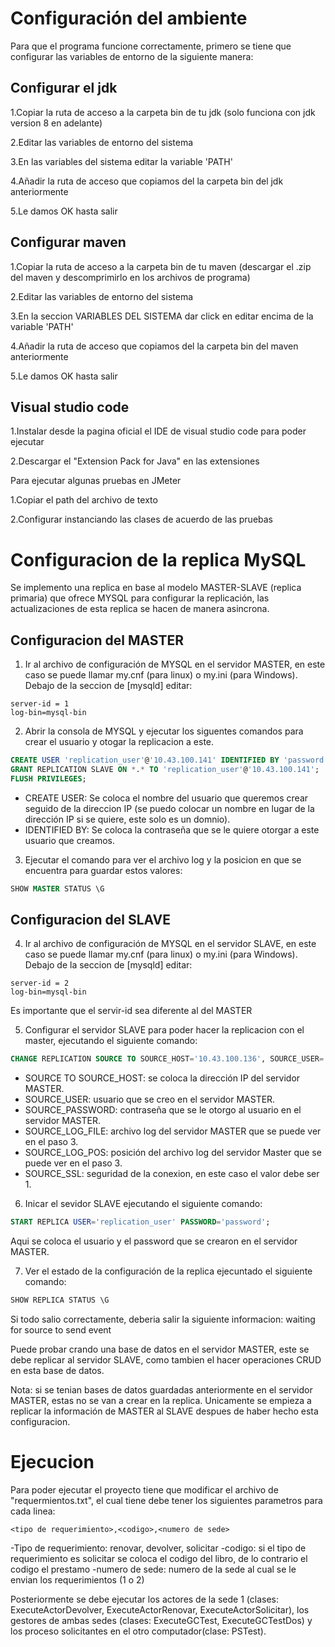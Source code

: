 # Configuración del ambiente

Para que el programa funcione correctamente, primero se tiene que configurar las variables de entorno de la siguiente manera:

## Configurar el jdk

1.Copiar la ruta de acceso a la carpeta bin de tu jdk (solo funciona con jdk version 8 en adelante)

2.Editar las variables de entorno del sistema

3.En las variables del sistema editar la variable 'PATH'

4.Añadir la ruta de acceso que copiamos del la carpeta bin del jdk anteriormente

5.Le damos OK hasta salir

## Configurar maven

1.Copiar la ruta de acceso a la carpeta bin de tu maven (descargar el .zip del maven y descomprimirlo en los archivos de programa)

2.Editar las variables de entorno del sistema

3.En la seccion VARIABLES DEL SISTEMA dar click en editar encima de la variable 'PATH'

4.Añadir la ruta de acceso que copiamos del la carpeta bin del maven anteriormente

5.Le damos OK hasta salir

## Visual studio code

1.Instalar desde la pagina oficial el IDE de visual studio code para poder ejecutar 

2.Descargar el "Extension Pack for Java" en las extensiones

Para ejecutar algunas pruebas en JMeter

1.Copiar el path del archivo de texto

2.Configurar instanciando las clases de acuerdo de las pruebas

# Configuracion de la replica MySQL

Se implemento una replica en base al modelo MASTER-SLAVE (replica primaria) que ofrece MYSQL para configurar la replicación, las actualizaciones de esta replica se hacen de manera asincrona.

## Configuracion del MASTER

1. Ir al archivo de configuración de MYSQL en el servidor MASTER, en este caso se puede llamar my.cnf (para linux) o my.ini (para Windows). Debajo de la seccion de [mysqld] editar:

```
server-id = 1
log-bin=mysql-bin
```

2. Abrir la consola de MYSQL y ejecutar los siguentes comandos para crear el usuario y otogar la replicacion a este.

```sql
CREATE USER 'replication_user'@'10.43.100.141' IDENTIFIED BY 'password';
GRANT REPLICATION SLAVE ON *.* TO 'replication_user'@'10.43.100.141';
FLUSH PRIVILEGES;
```

- CREATE USER: Se coloca el nombre del usuario que queremos crear seguido de la direccion IP (se puedo colocar un nombre en lugar de la dirección IP si se quiere, este solo es un domnio).
- IDENTIFIED BY: Se coloca la contraseña que se le quiere otorgar a este usuario que creamos.

3. Ejecutar el comando para ver el archivo log y la posicion en que se encuentra para guardar estos valores:

```sql
SHOW MASTER STATUS \G
```

## Configuracion del SLAVE

4. Ir al archivo de configuración de MYSQL en el servidor SLAVE, en este caso se puede llamar my.cnf (para linux) o my.ini (para Windows). Debajo de la seccion de [mysqld] editar:

```
server-id = 2
log-bin=mysql-bin
```

Es importante que el servir-id sea diferente al del MASTER

5. Configurar el servidor SLAVE para poder hacer la replicacion con el master, ejecutando el siguiente comando:

```sql
CHANGE REPLICATION SOURCE TO SOURCE_HOST='10.43.100.136', SOURCE_USER='replication_user', SOURCE_PASSWORD='password', SOURCE_LOG_FILE='mysql-bin.000001', SOURCE_LOG_POS=905, SOURCE_SSL=1;
```

- SOURCE TO SOURCE_HOST: se coloca la dirección IP del servidor MASTER.
- SOURCE_USER: usuario que se creo en el servidor MASTER.
- SOURCE_PASSWORD: contraseña que se le otorgo al usuario en el servidor MASTER.
- SOURCE_LOG_FILE: archivo log del servidor MASTER que se puede ver en el paso 3.
- SOURCE_LOG_POS: posición del archivo log del servidor Master que se puede ver en el paso 3.
- SOURCE_SSL: seguridad de la conexion, en este caso el valor debe ser 1.

6. Inicar el sevidor SLAVE ejecutando el siguiente comando:

```sql
START REPLICA USER='replication_user' PASSWORD='password';  
```

Aqui se coloca el usuario y el password que se crearon en el servidor MASTER.

7. Ver el estado de la configuración de la replica ejecuntado el siguiente comando:

```sql
SHOW REPLICA STATUS \G   
```

Si todo salio correctamente, deberia salir la siguiente informacion: waiting for source to send event

Puede probar crando una base de datos en el servidor MASTER, este se debe replicar al servidor SLAVE, como tambien el hacer operaciones CRUD en esta base de datos.

Nota: si se tenian bases de datos guardadas anteriormente en el servidor MASTER, estas no se van a crear en la replica. Unicamente se empieza a replicar la información de MASTER al SLAVE despues de haber hecho esta configuracion. 


# Ejecucion

Para poder ejecutar el proyecto tiene que modificar el archivo de "requermientos.txt", el cual tiene debe tener los siguientes parametros para cada linea:

```
<tipo de requerimiento>,<codigo>,<numero de sede>
```

-Tipo de requerimiento: renovar, devolver, solicitar
-codigo: si el tipo de requerimiento es solicitar se coloca el codigo del libro, de lo contrario el codigo el prestamo
-numero de sede: numero de la sede al cual se le envian los requerimientos (1 o 2)

Posteriormente se debe ejecutar los actores de la sede 1 (clases: ExecuteActorDevolver, ExecuteActorRenovar, ExecuteActorSolicitar), los gestores de ambas sedes (clases: ExecuteGCTest, ExecuteGCTestDos) y los proceso solicitantes en el otro computador(clase: PSTest). 